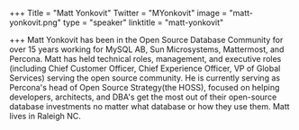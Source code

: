 +++
Title = "Matt Yonkovit"
Twitter = "MYonkovit"
image = "matt-yonkovit.png"
type = "speaker"
linktitle = "matt-yonkovit"

+++
Matt Yonkovit has been in the Open Source Database Community for over 15 years working for MySQL AB, Sun Microsystems, Mattermost, and Percona. Matt has held technical roles, management, and executive roles (including Chief Customer Officer, Chief Experience Officer, VP of Global Services) serving the open source community. He is currently serving as Percona's head of Open Source Strategy(the HOSS), focused on helping developers, architects, and DBA's get the most out of their open-source database investments no matter what database or how they use them. Matt lives in Raleigh NC.
